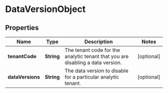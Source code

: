 

# DataVersionObject


## Properties

| Name | Type | Description | Notes |
|------------ | ------------- | ------------- | -------------|
|**tenantCode** | **String** | The tenant code for the analytic tenant that you are disabling a data version. |  [optional] |
|**dataVersions** | **String** | The data version to disable for a particular analytic tenant. |  [optional] |



